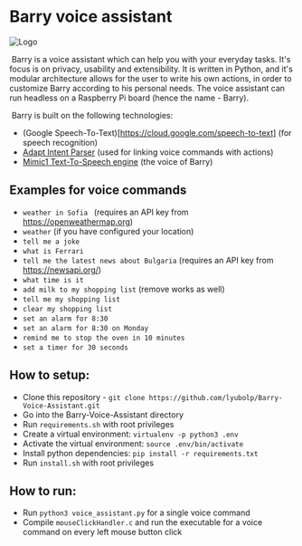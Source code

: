 # Barry voice assistant

![Logo](https://raw.githubusercontent.com/lyubolp/Barry-Voice-Assistant/master/logo.png)

​	Barry is a voice assistant which can help you with your everyday tasks. It's focus is on privacy, usability and extensibility. It is written in Python, and it's modular architecture allows for the user to write his own actions, in order to customize Barry according to his personal needs. The voice assistant can run headless on a Raspberry Pi board (hence the name - Barry). 

​	Barry is built on the following technologies:

- (Google Speech-To-Text)[https://cloud.google.com/speech-to-text] (for speech recognition)
- [Adapt Intent Parser](https://github.com/MycroftAI/adapt) (used for linking voice commands with actions)
- [Mimic1 Text-To-Speech engine](https://github.com/MycroftAI/mimic1) (the voice of Barry)

## Examples for voice commands

- `weather in Sofia ` (requires an API key from https://openweathermap.org)
- `weather` (if you have configured your location)
- `tell me a joke`
- `what is Ferrari`
- `tell me the latest news about Bulgaria` (requires an API key from https://newsapi.org/)
- `what time is it`
- `add milk to my shopping list` (remove works as well)
- `tell me my shopping list`
- `clear my shopping list`
- `set an alarm for 8:30`
- `set an alarm for 8:30 on Monday`
- `remind me to stop the oven in 10 minutes ` 
- `set a timer for 30 seconds` 


## How to setup:
- Clone this repository - `git clone https://github.com/lyubolp/Barry-Voice-Assistant.git`
- Go into the Barry-Voice-Assistant directory
- Run `requirements.sh` with root privileges 
- Create a virtual environment: `virtualenv -p python3 .env `
- Activate the virtual environment: `source .env/bin/activate `
- Install python dependencies: `pip install -r requirements.txt `
- Run `install.sh` with root privileges

## How to run:

- Run `python3 voice_assistant.py` for a single voice command
- Compile `mouseClickHandler.c` and run the executable for a voice command on every left mouse button click